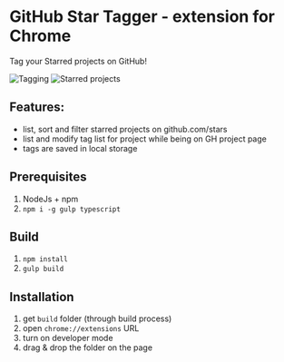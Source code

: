 # GitHub Star Tagger - extension for Chrome
Tag your Starred projects on GitHub!

![Tagging](https://namek.github.io/github-star-tagger-chrome/screenshots/tagging.png)
![Starred projects](https://namek.github.io/github-star-tagger-chrome/screenshots/stars.png)

## Features:
* list, sort and filter starred projects on github.com/stars
* list and modify tag list for project while being on GH project page
* tags are saved in local storage

## Prerequisites

1. NodeJs + npm
2. `npm i -g gulp typescript`

## Build

1. `npm install`
2. `gulp build`

## Installation

1. get `build` folder (through build process)
2. open `chrome://extensions` URL
3. turn on developer mode
4. drag & drop the folder on the page
